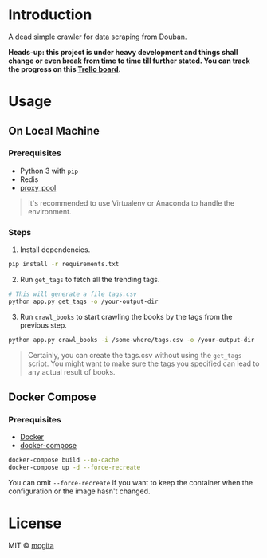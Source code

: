 # Introduction

A dead simple crawler for data scraping from Douban.

**Heads-up: this project is under heavy development and things shall change or even break from time to time till further stated. You can track the progress on this [Trello board](https://trello.com/b/ff2YcyvR/douban-crawler).**

# Usage

## On Local Machine

### Prerequisites

- Python 3 with `pip`
- Redis
- [proxy_pool](https://github.com/jhao104/proxy_pool)

> It's recommended to use Virtualenv or Anaconda to handle the environment.

### Steps

1. Install dependencies.

```bash
pip install -r requirements.txt
```

2. Run `get_tags` to fetch all the trending tags.

```bash
# This will generate a file tags.csv
python app.py get_tags -o /your-output-dir
```

3. Run `crawl_books` to start crawling the books by the tags from the previous step.

```bash
python app.py crawl_books -i /some-where/tags.csv -o /your-output-dir
```

> Certainly, you can create the tags.csv without using the `get_tags` script. You might want to make sure the tags you specified can lead to any actual result of books.

## Docker Compose

### Prerequisites

- [Docker](https://docs.docker.com/engine/install/)
- [docker-compose](https://docs.docker.com/compose/install/)

```bash
docker-compose build --no-cache
docker-compose up -d --force-recreate
```

You can omit `--force-recreate` if you want to keep the container when the configuration or the image hasn't changed.

# License

MIT © [mogita](https://github.com/mogita)
